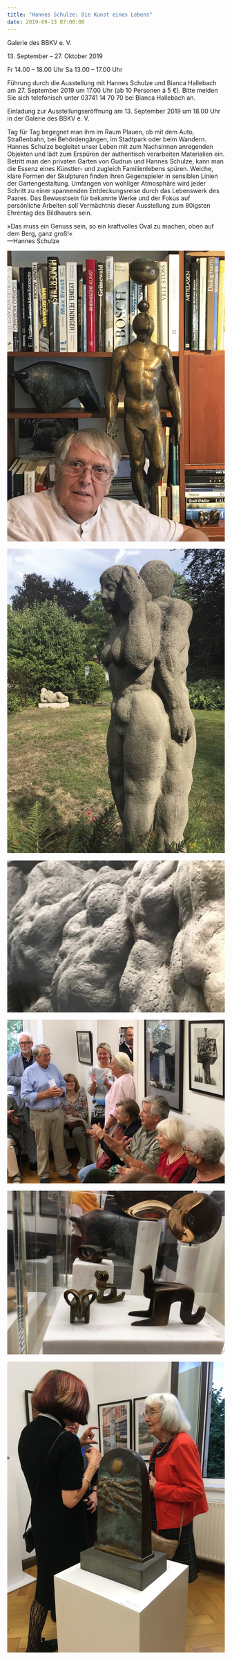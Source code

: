 ```yaml
---
title: "Hannes Schulze: Die Kunst eines Lebens"
date: 2019-09-13 07:00:00
---
```

Galerie des BBKV e. V.
<!---->13. September – 27. Oktober 2019

Fr 14.00 – 18.00 Uhr
Sa 13.00 – 17.00 Uhr

Führung durch die Ausstellung mit Hannes Schulze und Bianca Hallebach am 27. September 2019 um 17.00 Uhr (ab 10 Personen á 5 €). Bitte melden Sie sich telefonisch unter <span style="white-space: nowrap">03741 14 70 70</span> bei Bianca Hallebach an.

Einladung zur Ausstellungseröffnung am 13. September 2019 um 18.00 Uhr in der Galerie des BBKV e. V.

Tag für Tag begegnet man ihm im Raum Plauen, ob mit dem Auto, Straßenbahn, bei Behördengängen, im Stadtpark oder beim Wandern. Hannes Schulze begleitet unser Leben mit zum Nachsinnen anregenden Objekten und lädt zum Erspüren der authentisch verarbeiten Materialien ein. Betritt man den privaten Garten von Gudrun und Hannes Schulze, kann man die Essenz eines Künstler- und zugleich Familienlebens spüren. Weiche, klare Formen der Skulpturen finden ihren Gegenspieler in sensiblen Linien der Gartengestaltung. Umfangen von wohliger Atmosphäre wird jeder Schritt zu einer spannenden Entdeckungsreise durch das Lebenswerk des Paares. Das Bewusstsein für bekannte Werke und der Fokus auf persönliche Arbeiten soll Vermächtnis dieser Ausstellung zum 80igsten Ehrentag des Bildhauers sein.

»Das muss ein Genuss sein, so ein kraftvolles Oval zu machen, oben auf dem Berg, ganz groß!«<br>
—Hannes Schulze

![](/img/hannes-schulze-die-kunst-eines-lebens/hannes-schulze-die-kunst-eines-lebens-1.jpg)

![](/img/hannes-schulze-die-kunst-eines-lebens/hannes-schulze-die-kunst-eines-lebens-2.jpg)

![](/img/hannes-schulze-die-kunst-eines-lebens/hannes-schulze-die-kunst-eines-lebens-3.jpg)

![](/img/hannes-schulze-die-kunst-eines-lebens/hannes-schulze-die-kunst-eines-lebens-4.jpg)

![](/img/hannes-schulze-die-kunst-eines-lebens/hannes-schulze-die-kunst-eines-lebens-5.jpg)

![](/img/hannes-schulze-die-kunst-eines-lebens/hannes-schulze-die-kunst-eines-lebens-6.jpg)

